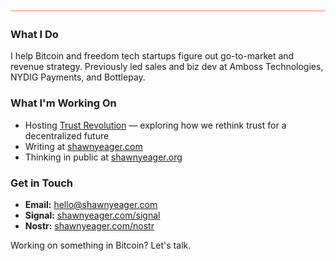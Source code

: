 ![](brand-bar.svg)

### What I Do

I help Bitcoin and freedom tech startups figure out go-to-market and revenue strategy. Previously led sales and biz dev at Amboss Technologies, NYDIG Payments, and Bottlepay.

### What I'm Working On

- Hosting [Trust Revolution](https://trustrevolution.co) — exploring how we rethink trust for a decentralized future
- Writing at [shawnyeager.com](https://shawnyeager.com)
- Thinking in public at [shawnyeager.org](https://shawnyeager.org)

### Get in Touch

- **Email:** [hello@shawnyeager.com](mailto:hello@shawnyeager.com)
- **Signal:** [shawnyeager.com/signal](https://shawnyeager.com/signal)
- **Nostr:** [shawnyeager.com/nostr](https://shawnyeager.com/nostr)

Working on something in Bitcoin? Let's talk.
